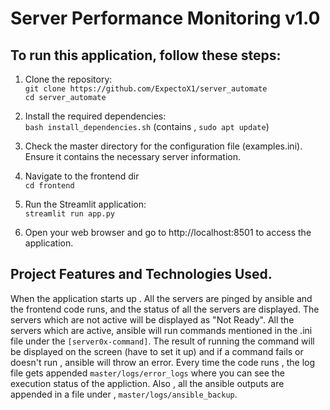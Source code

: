 # Server Performance Monitoring v1.0

## To run this application, follow these steps:

1. Clone the repository:<br>
   `git clone https://github.com/ExpectoX1/server_automate` <br>
   `cd server_automate`

2. Install the required dependencies: <br>
   `bash install_dependencies.sh` (contains , `sudo apt update`)

3. Check the master directory for the configuration file (examples.ini). Ensure it contains the necessary server information.

4. Navigate to the frontend dir<br>
   `cd frontend`

5. Run the Streamlit application:<br>
   `streamlit run app.py`

6. Open your web browser and go to http://localhost:8501 to access the application.

## Project Features and Technologies Used.

When the application starts up . All the servers are pinged by ansible and the frontend code runs, and the status of all the servers are displayed. The servers which are not active will be displayed as "Not Ready". All the servers which are active, ansible will run commands mentioned in the .ini file under the `[server0x-command]`. The result of running the command will be displayed on the screen (have to set it up) and if a command fails or doesn't run , ansible will throw an error. 
Every time the code runs , the log file gets appended `master/logs/error_logs` where you can see the execution status of the appliction. Also , all the ansible outputs are appended in a file under , `master/logs/ansible_backup`.

